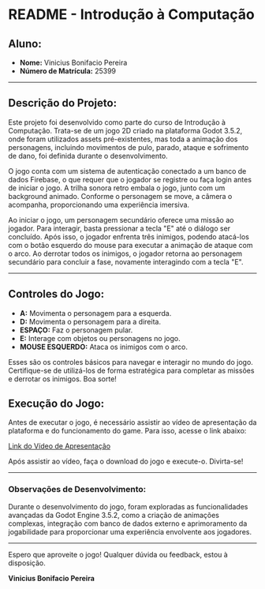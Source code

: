 # README - Introdução à Computação

## Aluno:
- **Nome:** Vinicius Bonifacio Pereira
- **Número de Matrícula:** 25399

---

## Descrição do Projeto:

Este projeto foi desenvolvido como parte do curso de Introdução à Computação. Trata-se de um jogo 2D criado na plataforma Godot 3.5.2, onde foram utilizados assets pré-existentes, mas toda a animação dos personagens, incluindo movimentos de pulo, parado, ataque e sofrimento de dano, foi definida durante o desenvolvimento.

O jogo conta com um sistema de autenticação conectado a um banco de dados Firebase, o que requer que o jogador se registre ou faça login antes de iniciar o jogo. A trilha sonora retro embala o jogo, junto com um background animado. Conforme o personagem se move, a câmera o acompanha, proporcionando uma experiência imersiva.

Ao iniciar o jogo, um personagem secundário oferece uma missão ao jogador. Para interagir, basta pressionar a tecla "E" até o diálogo ser concluído. Após isso, o jogador enfrenta três inimigos, podendo atacá-los com o botão esquerdo do mouse para executar a animação de ataque com o arco. Ao derrotar todos os inimigos, o jogador retorna ao personagem secundário para concluir a fase, novamente interagindo com a tecla "E".

---

## Controles do Jogo:

- **A:** Movimenta o personagem para a esquerda.
- **D:** Movimenta o personagem para a direita.
- **ESPAÇO:** Faz o personagem pular.
- **E:** Interage com objetos ou personagens no jogo.
- **MOUSE ESQUERDO:** Ataca os inimigos com o arco.

Esses são os controles básicos para navegar e interagir no mundo do jogo. Certifique-se de utilizá-los de forma estratégica para completar as missões e derrotar os inimigos. Boa sorte!

## Execução do Jogo:

Antes de executar o jogo, é necessário assistir ao vídeo de apresentação da plataforma e do funcionamento do game. Para isso, acesse o link abaixo:

[Link do Vídeo de Apresentação]([https://youtu.be/MBp_G8ihZ7M])

Após assistir ao vídeo, faça o download do jogo e execute-o. Divirta-se!

---

### Observações de Desenvolvimento:

Durante o desenvolvimento do jogo, foram exploradas as funcionalidades avançadas da Godot Engine 3.5.2, como a criação de animações complexas, integração com banco de dados externo e aprimoramento da jogabilidade para proporcionar uma experiência envolvente aos jogadores.

---

Espero que aproveite o jogo! Qualquer dúvida ou feedback, estou à disposição.

**Vinicius Bonifacio Pereira**
